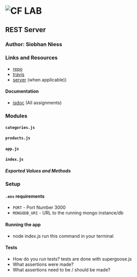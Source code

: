 ![CF](http://i.imgur.com/7v5ASc8.png) LAB
=================================================

## REST Server

### Author: Siobhan Niess

### Links and Resources
* [repo](https://github.com/niesssiobhan/13-rest-server)
* [travis](http://xyz.com)
* [server](http://xyz.com) (when applicable))

#### Documentation
* [jsdoc](http://xyz.com) (All assignments)

### Modules
#### `categories.js`
#### `products.js`
#### `app.js`
#### `index.js`
##### Exported Values and Methods

### Setup
#### `.env` requirements
* `PORT` - Port Number 3000
* `MONGODB_URI` - URL to the running mongo instance/db

#### Running the app
* node index.js
run this command in your terminal
  
#### Tests
* How do you run tests?
tests are done with supergoose.js
* What assertions were made?
* What assertions need to be / should be made?